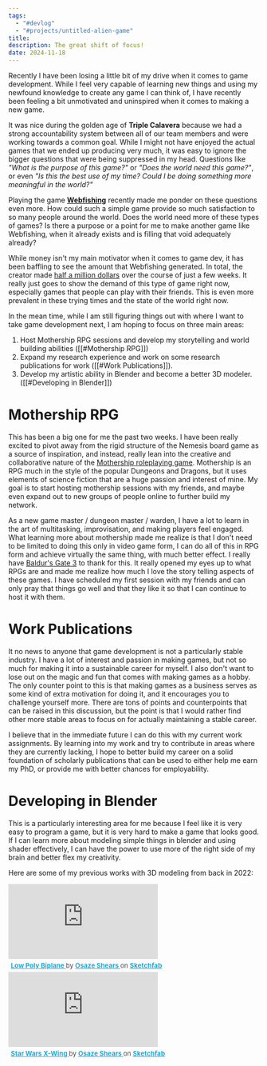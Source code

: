 ```yaml
---
tags:
  - "#devlog"
  - "#projects/untitled-alien-game"
title: 
description: The great shift of focus!
date: 2024-11-18
---
```

Recently I have been losing a little bit of my drive when it comes to game development. While I feel very capable of learning new things and using my newfound knowledge to create any game I can think of, I have recently been feeling a bit unmotivated and uninspired when it comes to making a new game.

It was nice during the golden age of **Triple Calavera** because we had a strong accountability system between all of our team members and were working towards a common goal. While I might not have enjoyed the actual games that we ended up producing very much, it was easy to ignore the bigger questions that were being suppressed in my head. Questions like *"What is the purpose of this game?"* or *"Does the world need this game?"*, or even *"Is this the best use of my time? Could I be doing something more meaningful in the world?"*

Playing the game **[Webfishing](https://store.steampowered.com/app/3146520/WEBFISHING/)** recently made me ponder on these questions even more. How could such a simple game provide so much satisfaction to so many people around the world. Does the world need more of these types of games? Is there a purpose or a point for me to make another game like Webfishing, when it already exists and is filling that void adequately already?

While money isn't my main motivator when it comes to game dev, it has been baffling to see the amount that Webfishing generated. In total, the creator made [half a million dollars](https://steam-revenue-calculator.com/app/3146520/WEBFISHING/) over the course of just a few weeks. It really just goes to show the demand of this type of game right now, especially games that people can play with their friends. This is even more prevalent in these trying times and the state of the world right now.

In the mean time, while I am still figuring things out with where I want to take game development next, I am hoping to focus on three main areas:
1. Host Mothership RPG sessions and develop my storytelling and world building abilities ([[#Mothership RPG]])
2. Expand my research experience and work on some research publications for work ([[#Work Publications]]).
3. Develop my artistic ability in Blender and become a better 3D modeler. ([[#Developing in Blender]])



# Mothership RPG
This has been a big one for me the past two weeks. I have been really excited to pivot away from the rigid structure of the Nemesis board game as a source of inspiration, and instead, really lean into the creative and collaborative nature of the [Mothership roleplaying game](https://www.tuesdayknightgames.com/pages/mothership-rpg). Mothership is an RPG much in the style of the popular Dungeons and Dragons, but it uses elements of science fiction that are a huge passion and interest of mine. My goal is to start hosting mothership sessions with my friends, and maybe even expand out to new groups of people online to further build my network.

As a new game master / dungeon master / warden, I have a lot to learn in the art of multitasking, improvisation, and making players feel engaged. What learning more about mothership made me realize is that I don't need to be limited to doing this only in video game form, I can do all of this in RPG form and achieve virtually the same thing, with much better effect. I really have [Baldur's Gate 3](https://store.steampowered.com/app/1086940/Baldurs_Gate_3/) to thank for this. It really opened my eyes up to what RPGs are and made me realize how much I love the story telling aspects of these games. I have scheduled my first session with my friends and can only pray that things go well and that they like it so that I can continue to host it with them.

# Work Publications
It no news to anyone that game development is not a particularly stable industry. I have a lot of interest and passion in making games, but not so much for making it into a sustainable career for myself. I also don't want to lose out on the magic and fun that comes with making games as a hobby. The only counter point to this is that making games as a business serves as some kind of extra motivation for doing it, and it encourages you to challenge yourself more. There are tons of points and counterpoints that can be raised in this discussion, but the point is that I would rather find other more stable areas to focus on for actually maintaining a stable career.

I believe that in the immediate future I can do this with my current work assignments. By learning into my work and try to contribute in areas where they are currently lacking, I hope to better build my career on a solid foundation of scholarly publications that can be used to either help me earn my PhD, or provide me with better chances for employability.

# Developing in Blender
This is a particularly interesting area for me because I feel like it is very easy to program a game, but it is very hard to make a game that looks good. If I can learn more about modeling simple things in blender and using shader effectively, I can have the power to use more of the right side of my brain and better flex my creativity.

Here are some of my previous works with 3D modeling from back in 2022:

<div class="sketchfab-embed-wrapper"> <iframe title="Low Poly Biplane" frameborder="0" allowfullscreen mozallowfullscreen="true" webkitallowfullscreen="true" allow="autoplay; fullscreen; xr-spatial-tracking" xr-spatial-tracking execution-while-out-of-viewport execution-while-not-rendered web-share src="https://sketchfab.com/models/97b602d976014fce8ed613535a4bbc6c/embed"> </iframe> <p style="font-size: 13px; font-weight: normal; margin: 5px; color: #4A4A4A;"> <a href="https://sketchfab.com/3d-models/low-poly-biplane-97b602d976014fce8ed613535a4bbc6c?utm_medium=embed&utm_campaign=share-popup&utm_content=97b602d976014fce8ed613535a4bbc6c" target="_blank" rel="nofollow" style="font-weight: bold; color: #1CAAD9;"> Low Poly Biplane </a> by <a href="https://sketchfab.com/oshears?utm_medium=embed&utm_campaign=share-popup&utm_content=97b602d976014fce8ed613535a4bbc6c" target="_blank" rel="nofollow" style="font-weight: bold; color: #1CAAD9;"> Osaze Shears </a> on <a href="https://sketchfab.com?utm_medium=embed&utm_campaign=share-popup&utm_content=97b602d976014fce8ed613535a4bbc6c" target="_blank" rel="nofollow" style="font-weight: bold; color: #1CAAD9;">Sketchfab</a></p></div>

<div class="sketchfab-embed-wrapper"> <iframe title="Star Wars X-Wing" frameborder="0" allowfullscreen mozallowfullscreen="true" webkitallowfullscreen="true" allow="autoplay; fullscreen; xr-spatial-tracking" xr-spatial-tracking execution-while-out-of-viewport execution-while-not-rendered web-share src="https://sketchfab.com/models/8aeea0ce370a463abe5fc7725579c4f4/embed"> </iframe> <p style="font-size: 13px; font-weight: normal; margin: 5px; color: #4A4A4A;"> <a href="https://sketchfab.com/3d-models/star-wars-x-wing-8aeea0ce370a463abe5fc7725579c4f4?utm_medium=embed&utm_campaign=share-popup&utm_content=8aeea0ce370a463abe5fc7725579c4f4" target="_blank" rel="nofollow" style="font-weight: bold; color: #1CAAD9;"> Star Wars X-Wing </a> by <a href="https://sketchfab.com/oshears?utm_medium=embed&utm_campaign=share-popup&utm_content=8aeea0ce370a463abe5fc7725579c4f4" target="_blank" rel="nofollow" style="font-weight: bold; color: #1CAAD9;"> Osaze Shears </a> on <a href="https://sketchfab.com?utm_medium=embed&utm_campaign=share-popup&utm_content=8aeea0ce370a463abe5fc7725579c4f4" target="_blank" rel="nofollow" style="font-weight: bold; color: #1CAAD9;">Sketchfab</a></p></div>
